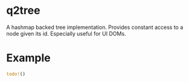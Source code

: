 # q2tree
A hashmap backed tree implementation.
Provides constant access to a node given its id.
Especially useful for UI DOMs.

# Example
```rs
todo!()
```
